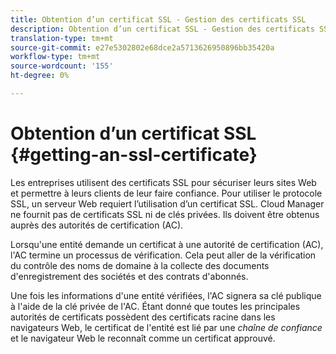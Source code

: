 ```yaml
---
title: Obtention d’un certificat SSL - Gestion des certificats SSL
description: Obtention d’un certificat SSL - Gestion des certificats SSL
translation-type: tm+mt
source-git-commit: e27e5302802e68dce2a5713626950896bb35420a
workflow-type: tm+mt
source-wordcount: '155'
ht-degree: 0%

---
```



# Obtention d’un certificat SSL {#getting-an-ssl-certificate}

Les entreprises utilisent des certificats SSL pour sécuriser leurs sites Web et permettre à leurs clients de leur faire confiance. Pour utiliser le protocole SSL, un serveur Web requiert l’utilisation d’un certificat SSL. Cloud Manager ne fournit pas de certificats SSL ni de clés privées. Ils doivent être obtenus auprès des autorités de certification (AC).

Lorsqu&#39;une entité demande un certificat à une autorité de certification (AC), l&#39;AC termine un processus de vérification. Cela peut aller de la vérification du contrôle des noms de domaine à la collecte des documents d&#39;enregistrement des sociétés et des contrats d&#39;abonnés.

Une fois les informations d&#39;une entité vérifiées, l&#39;AC signera sa clé publique à l&#39;aide de la clé privée de l&#39;AC. Étant donné que toutes les principales autorités de certificats possèdent des certificats racine dans les navigateurs Web, le certificat de l&#39;entité est lié par une *chaîne de confiance* et le navigateur Web le reconnaît comme un certificat approuvé.

